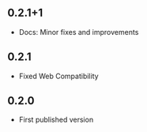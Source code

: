 ## 0.2.1+1
 * Docs: Minor fixes and improvements

## 0.2.1
 * Fixed Web Compatibility

## 0.2.0
 * First published version